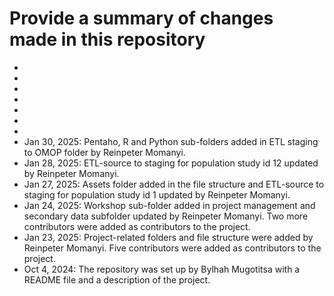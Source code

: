 # Provide a summary of changes made in this repository

-
-
-
-
-
-
-
- Jan 30, 2025: Pentaho, R and Python sub-folders added in ETL staging to OMOP folder by Reinpeter Momanyi.
- Jan 28, 2025: ETL-source to staging for population study id 12 updated by Reinpeter Momanyi.
- Jan 27, 2025: Assets folder added in the file structure and ETL-source to staging for population study id 1 updated by 
  Reinpeter Momanyi.
- Jan 24, 2025: Workshop sub-folder added in project management and secondary data subfolder updated by Reinpeter Momanyi.
  Two more contributors were added as contributors to the project.
- Jan 23, 2025: Project-related folders and file structure were added by Reinpeter Momanyi. Five contributors
  were added as contributors to the project.
- Oct 4, 2024: The repository was set up by Bylhah Mugotitsa with a README file and a description of the project.
